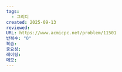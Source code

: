 ```yaml
---
tags:
  - 그리디
created: 2025-09-13
reviewed:
URL: https://www.acmicpc.net/problem/11501
반복수: "0"
복습:
중요성:
레이팅:
메모:
---
```

